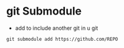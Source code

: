 # git Submodule

* add to include another git in u git

```
git submodule add https://github.com/REPO

```


